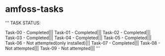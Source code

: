 # amfoss-tasks

'''
TASK STATUS:

Task-00    -    Completed|||
Task-01    -    Completed|||
Task-02    -    Completed|||
Task-03    -    Completed|||
Task-04    -    Completed|||
Task-05    -    Completed|||
Task-06    -    Not attempted(only installed)|||
Task-07    -    Completed|||
Task-08    -    Not attempted|||
Task-09    -    Not attempted|||
'''
